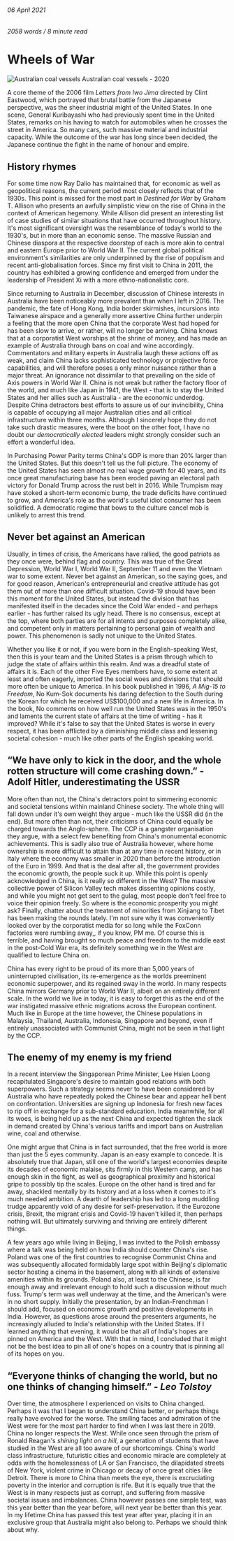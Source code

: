 ###### 06 April 2021

###### 2058 words / 8 minute read

# Wheels of War

![Australian coal vessels](../assets/wheels_of_war_001.jpg)
Australian coal vessels - 2020    

A core theme of the 2006 film *Letters from Iwo Jima* directed by Clint Eastwood, which portrayed that brutal battle from the Japanese perspective, was the sheer industrial might of the United States. In one scene, General Kuribayashi who had previously spent time in the United States, remarks on his having to watch for automobiles when he crosses the street in America. So many cars, such massive material and industrial capacity. While the outcome of the war has long since been decided, the Japanese continue the fight in the name of honour and empire. 

## History rhymes

For some time now Ray Dalio has maintained that, for economic as well as geopolitical reasons, the current period most closely reflects that of the 1930s.  This point is missed for the most part in *Destined for War* by Graham T. Allison who presents an awfully simplistic view on the rise of China in the context of American hegemony. While Allison did present an interesting list of case studies of similar situations that have occurred throughout history. It's most significant oversight was the resemblance of today's world to the 1930's, but in more than an economic sense. The massive Russian and Chinese diaspora at the respective doorstep of each is more akin to central and eastern Europe prior to World War II. The current global political environment's similarities are only underpinned by the rise of populism and recent anti-globalisation forces. Since my first visit to China in 2011, the country has exhibited a growing confidence and emerged from under the leadership of President Xi with a more ethno-nationalistic core.

Since returning to Australia in December, discussion of Chinese interests in Australia have been noticeably more prevalent than when I left in 2016. The pandemic, the fate of Hong Kong, India border skirmishes, incursions into Taiwanese airspace and a generally more assertive China further underpin a feeling that the more open China that the corporate West had hoped for has been slow to arrive, or rather, will no longer be arriving. China knows that at a corporatist West worships at the shrine of money, and has made an example of Australia through bans on coal and wine accordingly. Commentators and military experts in Australia laugh these actions off as weak, and claim China lacks sophisticated technology or projective force capabilities, and will therefore poses a only minor nuisance rather than a major threat. An ignorance not dissimilar to that prevailing on the side of Axis powers in World War II. China is not weak but rather the factory floor of the world, and much like Japan in 1941, the West - that is to stay the United States and her allies such as Australia - are the economic underdog. Despite China detractors best efforts to assure us of our invincibility, China is capable of occupying all major Australian cities and all critical infrastructure within three months. Although I sincerely hope they do not take such drastic measures, were the boot on the other foot, I have no doubt our *democratically elected* leaders might strongly consider such an effort a wonderful idea.

In Purchasing Power Parity terms China's GDP is more than 20% larger than the United States. But this doesn't tell us the full picture. The economy of the United States has seen almost no real wage growth for 40 years, and its once great manufacturing base has been eroded paving an electoral path victory for Donald Trump across the rust belt in 2016. While Trumpism may have stoked a short-term economic bump, the trade deficits have continued to grow, and America's role as the world's useful idiot consumer has been solidified. A democratic regime that bows to the culture cancel mob is unlikely to arrest this trend.

## Never bet against an American

Usually, in times of crisis, the Americans have rallied, the good patriots as they once were, behind flag and country. This was true of the Great Depression, World War I, World War II, September 11 and even the Vietnam war to some extent. Never bet against an American, so the saying goes, and for good reason, American's entrepreneurial and creative attitude has got them out of more than one difficult situation. Covid-19 should have been this moment for the United States, but instead the division that has manifested itself in the decades since the Cold War ended - and perhaps earlier - has further raised its ugly head. There is no consensus, except at the top, where both parties are for all intents and purposes completely alike, and competent only in matters pertaining to personal gain of wealth and power. This phenomenon is sadly not unique to the United States.

Whether you like it or not, if you were born in the English-speaking West, then this is your team and the United States is a prism through which to judge the state of affairs within this realm. And was a dreadful state of affairs it is. Each of the other Five Eyes members have, to some extent at least and often eagerly, imported the social woes and divisions that should more often be unique to America. In his book published in 1996, *A Mig-15 to Freedom*, No Kum-Sok documents his daring defection to the South during the Korean for which he received US$100,000 and a new life in America. In the book, No comments on how well run the United States was in the 1950's and laments the current state of affairs at the time of writing - has it improved? While it's false to say that the United States is worse in every respect, it has been afflicted by a diminishing middle class and lessening societal cohesion - much like other parts of the English speaking world.

## “We have only to **kick** in the **door**, and the whole rotten structure will come crashing **down**.” - Adolf Hitler, underestimating the USSR

More often than not, the China's detractors point to simmering economic and societal tensions within mainland Chinese society. The whole thing will fall down under it's own weight they argue - much like the USSR did (in the end). But more often than not, their criticisms of China could equally be charged towards the Anglo-sphere. The CCP is a gangster organisation they argue, with a select few benefiting from China's monumental economic achievements. This is sadly also true of Australia however, where home ownership is more difficult to attain than at any time in recent history, or in Italy where the economy was smaller in 2020 than before the introduction of the Euro in 1999. And that is the deal after all, the government provides the economic growth, the people suck it up. While this point is openly acknowledged in China, is it really so different in the West? The massive collective power of Silicon Valley tech makes dissenting opinions costly, and while you might not get sent to the gulag, most people don't feel free to voice their opinion freely. So where is the economic prosperity you might ask? Finally, chatter about the treatment of minorities from Xinjiang to Tibet has been making the rounds lately. I'm not sure why it was conveniently looked over by the corporatist media for so long while the FoxConn factories were rumbling away,, if you know, PM me. Of course this is terrible, and having brought so much peace and freedom to the middle east in the post-Cold War era, its definitely something we in the West are qualified to lecture China on. 

China has every right to be proud of its more than 5,000 years of uninterrupted civilisation, its re-emergence as the worlds preeminent economic superpower, and its regained sway in the world. In many respects China mirrors Germany prior to World War II, albeit on an entirely different scale. In the world we live in today, it is easy to forget this as the end of the war instigated massive ethnic migrations across the European continent. Much like in Europe at the time however, the Chinese populations in Malaysia, Thailand, Australia, Indonesia, Singapore and beyond, even if entirely unassociated with Communist China, might not be seen in that light by the CCP.

## The enemy of my enemy is my friend

In a recent interview the Singaporean Prime Minister, Lee Hsien Loong recapitulated Singapore's desire to maintain good relations with both superpowers. Such a strategy seems never to have been considered by Australia who have repeatedly poked the Chinese bear and appear hell bent on confrontation. Universities are signing up Indonesia for fresh new faces to rip off in exchange for a sub-standard education. India meanwhile, for all its woes, is being held up as the next China and expected tighten the slack in demand created by China's various tariffs and import bans on Australian wine, coal and otherwise.

One might argue that China is in fact surrounded, that the free world is more than just the 5 eyes community. Japan is an easy example to concede. It is absolutely true that Japan, still one of the world's largest economies despite its decades of economic malaise, sits firmly in this Western camp, and has enough skin in the fight, as well as geographical proximity and historical gripe to possibly tip the scales. Europe on the other hand is tired and far away, shackled mentally by its history and at a loss when it comes to it's much needed ambition. A dearth of leadership has led to a long muddling trudge apparently void of any desire for self-preservation. If the Eurozone crisis, Brexit, the migrant crisis and Covid-19 haven't killed it, then perhaps nothing will. But ultimately surviving and thriving are entirely different things.

A few years ago while living in Beijing, I was invited to the Polish embassy where a talk was being held on how India should counter China's rise. Poland was one of the first countries to recognise Communist China and was subsequently allocated formidably large spot within Beijing's diplomatic sector hosting a cinema in the basement, along with all kinds of extensive amenities within its grounds. Poland also, at least to the Chinese, is far enough away and irrelevant enough to hold such a discussion without much fuss. Trump's term was well underway at the time, and the American's were in no short supply. Initially the presentation, by an Indian-Frenchman I should add, focused on economic growth and positive developments in India. However, as questions arose around the presenters arguments, he increasingly alluded to India's relationship with the United States. If I learned anything that evening, it would be that all of India's hopes are pinned on America and the West. With that in mind, I concluded that it might not be the best idea to pin all of one's hopes on a country that is pinning all of its hopes on you. 

##  “Everyone thinks of changing the world, but no one thinks of changing himself.” *- Leo Tolstoy*

Over time, the atmosphere I experienced on visits to China changed. Perhaps it was that I began to understand China better, or perhaps things really have evolved for the worse. The smiling faces and admiration of the West were for the most part harder to find when I was last there in 2019. China no longer respects the West. While once seen through the prism of Ronald Reagan's *shining light on a hill*, a generation of students that have studied in the West are all too aware of our shortcomings. China's world class infrastructure, futuristic cities and economic miracle are completely at odds with the homelessness of LA or San Francisco, the dilapidated streets of New York, violent crime in Chicago or decay of once great cities like Detroit. There is more to China than meets the eye, there is excruciating poverty in the interior and corruption is rife. But it is equally true that the West is in many respects just as corrupt, and suffering from massive societal issues and imbalances. China however passes one simple test, was this year better than the year before, will next year be better than this year. In my lifetime China has passed this test year after year, placing it in an exclusive group that Australia might also belong to. Perhaps we should think about why.

